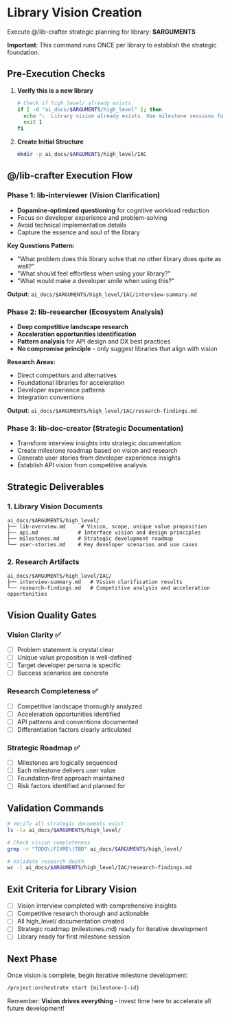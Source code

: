 # Library Vision Creation

Execute @/lib-crafter strategic planning for library: **$ARGUMENTS**

**Important**: This command runs ONCE per library to establish the strategic foundation.

## Pre-Execution Checks
1. **Verify this is a new library**
   ```bash
   # Check if high_level/ already exists
   if [ -d "ai_docs/$ARGUMENTS/high_level" ]; then
     echo "⚠️  Library vision already exists. Use milestone sessions for development."
     exit 1
   fi
   ```

2. **Create Initial Structure**
   ```bash
   mkdir -p ai_docs/$ARGUMENTS/high_level/IAC
   ```

## @/lib-crafter Execution Flow

### Phase 1: lib-interviewer (Vision Clarification)
- **Dopamine-optimized questioning** for cognitive workload reduction
- Focus on developer experience and problem-solving
- Avoid technical implementation details
- Capture the essence and soul of the library

**Key Questions Pattern:**
- "What problem does this library solve that no other library does quite as well?"
- "What should feel effortless when using your library?"
- "What would make a developer smile when using this?"

**Output**: `ai_docs/$ARGUMENTS/high_level/IAC/interview-summary.md`

### Phase 2: lib-researcher (Ecosystem Analysis)  
- **Deep competitive landscape research**
- **Acceleration opportunities identification**
- **Pattern analysis** for API design and DX best practices
- **No compromise principle** - only suggest libraries that align with vision

**Research Areas:**
- Direct competitors and alternatives
- Foundational libraries for acceleration
- Developer experience patterns
- Integration conventions

**Output**: `ai_docs/$ARGUMENTS/high_level/IAC/research-findings.md`

### Phase 3: lib-doc-creator (Strategic Documentation)
- Transform interview insights into strategic documentation
- Create milestone roadmap based on vision and research
- Generate user stories from developer experience insights
- Establish API vision from competitive analysis

## Strategic Deliverables

### 1. Library Vision Documents
```
ai_docs/$ARGUMENTS/high_level/
├── lib-overview.md     # Vision, scope, unique value proposition
├── api.md             # Interface vision and design principles
├── milestones.md      # Strategic development roadmap
└── user-stories.md    # Key developer scenarios and use cases
```

### 2. Research Artifacts
```
ai_docs/$ARGUMENTS/high_level/IAC/
├── interview-summary.md   # Vision clarification results
└── research-findings.md   # Competitive analysis and acceleration opportunities
```

## Vision Quality Gates

### Vision Clarity ✅
- [ ] Problem statement is crystal clear
- [ ] Unique value proposition is well-defined
- [ ] Target developer persona is specific
- [ ] Success scenarios are concrete

### Research Completeness ✅
- [ ] Competitive landscape thoroughly analyzed
- [ ] Acceleration opportunities identified
- [ ] API patterns and conventions documented
- [ ] Differentiation factors clearly articulated

### Strategic Roadmap ✅
- [ ] Milestones are logically sequenced
- [ ] Each milestone delivers user value
- [ ] Foundation-first approach maintained
- [ ] Risk factors identified and planned for

## Validation Commands
```bash
# Verify all strategic documents exist
ls -la ai_docs/$ARGUMENTS/high_level/

# Check vision completeness
grep -r "TODO\|FIXME\|TBD" ai_docs/$ARGUMENTS/high_level/

# Validate research depth
wc -l ai_docs/$ARGUMENTS/high_level/IAC/research-findings.md
```

## Exit Criteria for Library Vision
- [ ] Vision interview completed with comprehensive insights
- [ ] Competitive research thorough and actionable
- [ ] All high_level/ documentation created
- [ ] Strategic roadmap (milestones.md) ready for iterative development
- [ ] Library ready for first milestone session

## Next Phase
Once vision is complete, begin iterative milestone development:
```bash
/project:orchestrate start {milestone-1-id}
```

Remember: **Vision drives everything** - invest time here to accelerate all future development! 